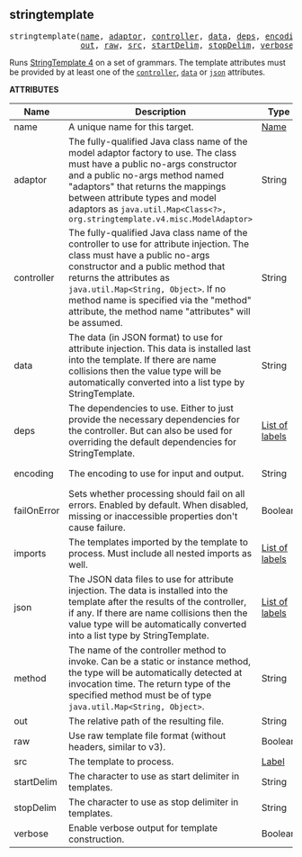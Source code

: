 <!-- Generated with Stardoc: http://skydoc.bazel.build -->

<a name="#stringtemplate"></a>

## stringtemplate

<pre>
stringtemplate(<a href="#stringtemplate-name">name</a>, <a href="#stringtemplate-adaptor">adaptor</a>, <a href="#stringtemplate-controller">controller</a>, <a href="#stringtemplate-data">data</a>, <a href="#stringtemplate-deps">deps</a>, <a href="#stringtemplate-encoding">encoding</a>, <a href="#stringtemplate-failOnError">failOnError</a>, <a href="#stringtemplate-imports">imports</a>, <a href="#stringtemplate-json">json</a>, <a href="#stringtemplate-method">method</a>,
               <a href="#stringtemplate-out">out</a>, <a href="#stringtemplate-raw">raw</a>, <a href="#stringtemplate-src">src</a>, <a href="#stringtemplate-startDelim">startDelim</a>, <a href="#stringtemplate-stopDelim">stopDelim</a>, <a href="#stringtemplate-verbose">verbose</a>)
</pre>

Runs [StringTemplate 4](https://www.stringtemplate.org/) on a set of grammars.
The template attributes must be provided by at least one of the [`controller`](#stringtemplate-controller),
[`data`](#stringtemplate-data) or [`json`](#stringtemplate-json) attributes.


**ATTRIBUTES**


| Name  | Description | Type | Mandatory | Default |
| --------------- | --------------- | --------------- | --------------- | --------------- |
| <a name="stringtemplate-name"></a>name |  A unique name for this target.   | <a href="https://bazel.build/docs/build-ref.html#name">Name</a> | required |  |
| <a name="stringtemplate-adaptor"></a>adaptor |  The fully-qualified Java class name of the                                 model adaptor factory to use.                                 The class must have a public no-args constructor and a                                 public no-args method named &quot;adaptors&quot; that                                 returns the mappings between attribute types and model                                 adaptors as                                 <code>java.util.Map&lt;Class&lt;?&gt;, org.stringtemplate.v4.misc.ModelAdaptor&gt;</code>   | String | optional | "" |
| <a name="stringtemplate-controller"></a>controller |  The fully-qualified Java class name of the                                 controller to use for attribute injection.                                 The class must have a public no-args constructor and a                                 public method that returns the attributes as                                 <code>java.util.Map&lt;String, Object&gt;</code>. If no                                 method name is specified via the &quot;method&quot;                                 attribute, the method name &quot;attributes&quot; will be                                 assumed.   | String | optional | "" |
| <a name="stringtemplate-data"></a>data |  The data (in JSON format) to use for attribute injection.                                 This data is installed last into the template. If                                 there are name collisions then the value type                                 will be automatically converted into a list type by                                 StringTemplate.   | String | optional | "" |
| <a name="stringtemplate-deps"></a>deps |  The dependencies to use. Either to just provide                                 the necessary dependencies for the controller. But can                                 also be used for overriding the default                                 dependencies for StringTemplate.   | <a href="https://bazel.build/docs/build-ref.html#labels">List of labels</a> | optional | [] |
| <a name="stringtemplate-encoding"></a>encoding |  The encoding to use for input and output.   | String | optional | "UTF-8" |
| <a name="stringtemplate-failOnError"></a>failOnError |  Sets whether processing should fail on all errors.                             Enabled by default. When disabled, missing or inaccessible                             properties don't cause failure.   | Boolean | optional | True |
| <a name="stringtemplate-imports"></a>imports |  The templates imported by the template to process. Must                                 include all nested imports as well.   | <a href="https://bazel.build/docs/build-ref.html#labels">List of labels</a> | optional | [] |
| <a name="stringtemplate-json"></a>json |  The JSON data files to use for attribute injection.                                 The data is installed into the template after                                 the results of the controller, if any. If                                 there are name collisions then the value type                                 will be automatically converted into a list type by                                 StringTemplate.   | <a href="https://bazel.build/docs/build-ref.html#labels">List of labels</a> | optional | [] |
| <a name="stringtemplate-method"></a>method |  The name of the controller method to invoke.                                 Can be a static or instance method, the type will                                 be automatically detected at invocation time. The return type                                 of the specified method must be of type                                 <code>java.util.Map&lt;String, Object&gt;</code>.   | String | optional | "" |
| <a name="stringtemplate-out"></a>out |  The relative path of the resulting file.   | String | required |  |
| <a name="stringtemplate-raw"></a>raw |  Use raw template file format (without headers, similar to v3).   | Boolean | optional | False |
| <a name="stringtemplate-src"></a>src |  The template to process.   | <a href="https://bazel.build/docs/build-ref.html#labels">Label</a> | required |  |
| <a name="stringtemplate-startDelim"></a>startDelim |  The character to use as start delimiter in templates.   | String | optional | "<" |
| <a name="stringtemplate-stopDelim"></a>stopDelim |  The character to use as stop delimiter in templates.   | String | optional | ">" |
| <a name="stringtemplate-verbose"></a>verbose |  Enable verbose output for template construction.   | Boolean | optional | False |


